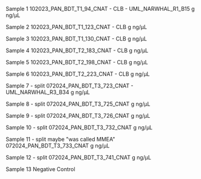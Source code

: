 Sample 1
102023_PAN_BDT_T1_94_CNAT - CLB - UML_NARWHAL_R1_B15
g
ng/μL

Sample 2
102023_PAN_BDT_T1_123_CNAT - CLB
g
ng/μL

Sample 3
102023_PAN_BDT_T1_130_CNAT - CLB
g
ng/μL

Sample 4
102023_PAN_BDT_T2_183_CNAT - CLB
g
ng/μL

Sample 5
102023_PAN_BDT_T2_198_CNAT - CLB
g
ng/μL

Sample 6
102023_PAN_BDT_T2_223_CNAT - CLB
g
ng/μL

Sample 7 - split
072024_PAN_BDT_T3_723_CNAT - UML_NARWHAL_R3_B34
g
ng/μL

Sample 8 - split
072024_PAN_BDT_T3_725_CNAT
g
ng/μL

Sample 9 - split
072024_PAN_BDT_T3_726_CNAT
g
ng/μL

Sample 10 - split
072024_PAN_BDT_T3_732_CNAT
g
ng/μL

Sample 11 - split maybe "was called MMEA"
072024_PAN_BDT_T3_733_CNAT
g
ng/μL

Sample 12 - split
072024_PAN_BDT_T3_741_CNAT
g
ng/μL

Sample 13 
Negative Control
